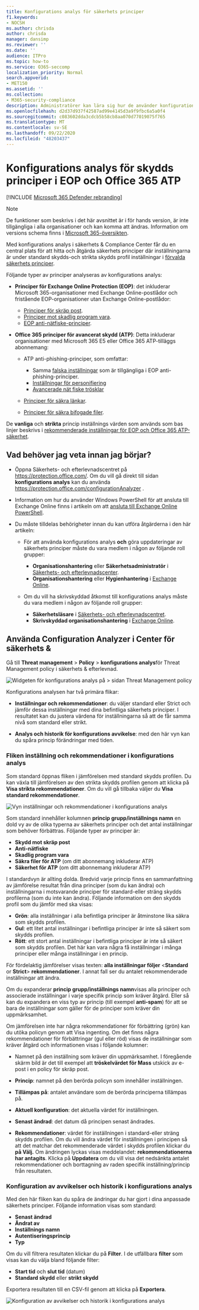```yaml
---
title: Konfigurations analys för säkerhets principer
f1.keywords:
- NOCSH
ms.author: chrisda
author: chrisda
manager: dansimp
ms.reviewer: ''
ms.date: ''
audience: ITPro
ms.topic: how-to
ms.service: O365-seccomp
localization_priority: Normal
search.appverid:
- MET150
ms.assetid: ''
ms.collection:
- M365-security-compliance
description: Administratörer kan lära sig hur de använder konfigurations analys för att hitta och åtgärda säkerhets principer som är under standard säkerhets principer för förvalda skydd och begränsande skydd.
ms.openlocfilehash: d2d37d937f42587ad99e4145d3a9f9fbc6a5a0f4
ms.sourcegitcommit: c083602dda3cdcb5b58cb8aa070d77019075f765
ms.translationtype: MT
ms.contentlocale: sv-SE
ms.lasthandoff: 09/22/2020
ms.locfileid: "48203437"
---
```

# <a name="configuration-analyzer-for-protection-policies-in-eop-and-office-365-atp"></a>Konfigurations analys för skydds principer i EOP och Office 365 ATP

[!INCLUDE [Microsoft 365 Defender rebranding](../includes/microsoft-defender-for-office.md)]


> [!NOTE]
> De funktioner som beskrivs i det här avsnittet är i för hands version, är inte tillgängliga i alla organisationer och kan komma att ändras. Information om versions schema finns i [Microsoft 365-översikten](https://www.microsoft.com/microsoft-365/roadmap?filters=&searchterms=config%2Canalyzer).

Med konfigurations analys i säkerhets & Compliance Center får du en central plats för att hitta och åtgärda säkerhets principer där inställningarna är under standard skydds-och strikta skydds profil inställningar i [förvalda säkerhets principer](preset-security-policies.md).

Följande typer av principer analyseras av konfigurations analys:

- **Principer för Exchange Online Protection (EOP)**: det inkluderar Microsoft 365-organisationer med Exchange Online-postlådor och fristående EOP-organisationer utan Exchange Online-postlådor:
  
  - [Principer för skräp post](configure-your-spam-filter-policies.md).
  - [Principer mot skadlig program vara](configure-anti-malware-policies.md).
  - [EOP anti-nätfiske-principer](set-up-anti-phishing-policies.md#spoof-settings).

- **Office 365 principer för avancerat skydd (ATP)**: Detta inkluderar organisationer med Microsoft 365 E5 eller Office 365 ATP-tilläggs abonnemang:

  - ATP anti-phishing-principer, som omfattar:

    - Samma [falska inställningar](set-up-anti-phishing-policies.md#spoof-settings) som är tillgängliga i EOP anti-phishing-principer.
    - [Inställningar för personifiering](set-up-anti-phishing-policies.md#impersonation-settings-in-atp-anti-phishing-policies)
    - [Avancerade nät fiske trösklar](set-up-anti-phishing-policies.md#advanced-phishing-thresholds-in-atp-anti-phishing-policies)

  - [Principer för säkra länkar](recommended-settings-for-eop-and-office365-atp.md#safe-links-policy-settings-in-custom-policies-for-specific-users).

  - [Principer för säkra bifogade filer](recommended-settings-for-eop-and-office365-atp.md#safe-attachments-policy-settings-in-custom-policies-for-specific-users).

De **vanliga** och **strikta** princip inställnings värden som används som bas linjer beskrivs i [rekommenderade inställningar för EOP och Office 365 ATP-säkerhet](recommended-settings-for-eop-and-office365-atp.md).

## <a name="what-do-you-need-to-know-before-you-begin"></a>Vad behöver jag veta innan jag börjar?

- Öppna Säkerhets- och efterlevnadscentret på <https://protection.office.com/>. Om du vill gå direkt till sidan **konfigurations analys** kan du använda <https://protection.office.com/configurationAnalyzer> .

- Information om hur du använder Windows PowerShell för att ansluta till Exchange Online finns i artikeln om att [ansluta till Exchange Online PowerShell](https://docs.microsoft.com/powershell/exchange/connect-to-exchange-online-powershell).

- Du måste tilldelas behörigheter innan du kan utföra åtgärderna i den här artikeln:

  - För att använda konfigurations analys **och** göra uppdateringar av säkerhets principer måste du vara medlem i någon av följande roll grupper:

    - **Organisationshantering** eller **Säkerhetsadministratör** i [Säkerhets- och efterlevnadscenter](permissions-in-the-security-and-compliance-center.md).
    - **Organisationshantering** eller **Hygienhantering** i [Exchange Online](https://docs.microsoft.com/Exchange/permissions-exo/permissions-exo#role-groups).

  - Om du vill ha skrivskyddad åtkomst till konfigurations analys måste du vara medlem i någon av följande roll grupper:

    - **Säkerhetsläsare** i [Säkerhets- och efterlevnadscentret](permissions-in-the-security-and-compliance-center.md).
    - **Skrivskyddad organisationshantering** i [Exchange Online](https://docs.microsoft.com/Exchange/permissions-exo/permissions-exo#role-groups).

## <a name="use-the-configuration-analyzer-in-the-security--compliance-center"></a>Använda Configuration Analyzer i Center för säkerhets &

Gå till **Threat management** \> **Policy** \> **konfigurations analys**för Threat Management policy i säkerhets & efterlevnad.

![Widgeten för konfigurations analys på \> sidan Threat Management policy](../../media/configuration-analyzer-widget.png)

Konfigurations analysen har två primära flikar:

- **Inställningar och rekommendationer**: du väljer standard eller Strict och jämför dessa inställningar med dina befintliga säkerhets principer. I resultatet kan du justera värdena för inställningarna så att de får samma nivå som standard eller strikt.

- **Analys och historik för konfigurations avvikelse**: med den här vyn kan du spåra princip förändringar med tiden.

### <a name="setting-and-recommendations-tab-in-the-configuration-analyzer"></a>Fliken inställning och rekommendationer i konfigurations analys

Som standard öppnas fliken i jämförelsen med standard skydds profilen. Du kan växla till jämförelsen av den strikta skydds profilen genom att klicka på **Visa strikta rekommendationer**. Om du vill gå tillbaka väljer du **Visa standard rekommendationer**.

![Vyn inställningar och rekommendationer i konfigurations analys](../../media/configuration-analyzer-settings-and-recommendations-view.png)

Som standard innehåller kolumnen **princip grupp/inställnings namn** en dold vy av de olika typerna av säkerhets principer och det antal inställningar som behöver förbättras. Följande typer av principer är:

- **Skydd mot skräp post**
- **Anti-nätfiske**
- **Skadlig program vara**
- **Säkra filer för ATP** (om ditt abonnemang inkluderar ATP)
- **Säkerhet för ATP** (om ditt abonnemang inkluderar ATP)

I standardvyn är allting dolda. Bredvid varje princip finns en sammanfattning av jämförelse resultat från dina principer (som du kan ändra) och inställningarna i motsvarande principer för standard-eller sträng skydds profilerna (som du inte kan ändra). Följande information om den skydds profil som du jämför med ska visas:

- **Grön**: alla inställningar i alla befintliga principer är åtminstone lika säkra som skydds profilen.
- **Gul**: ett litet antal inställningar i befintliga principer är inte så säkert som skydds profilen.
- **Rött**: ett stort antal inställningar i befintliga principer är inte så säkert som skydds profilen. Det här kan vara några få inställningar i många principer eller många inställningar i en princip.

För fördelaktig jämförelser visas texten: **alla inställningar följer** \<**Standard** or **Strict**\> **rekommendationer**. I annat fall ser du antalet rekommenderade inställningar att ändra.

Om du expanderar **princip grupp/inställnings namn**visas alla principer och associerade inställningar i varje specifik princip som kräver åtgärd. Eller så kan du expandera en viss typ av princip (till exempel **anti-spam**) för att se bara de inställningar som gäller för de principer som kräver din uppmärksamhet.

Om jämförelsen inte har några rekommendationer för förbättring (grön) kan du utöka policyn genom att Visa ingenting. Om det finns några rekommendationer för förbättringar (gul eller röd) visas de inställningar som kräver åtgärd och informationen visas i följande kolumner:

- Namnet på den inställning som kräver din uppmärksamhet. I föregående skärm bild är det till exempel att **tröskelvärdet för Mass** utskick av e-post i en policy för skräp post.

- **Princip**: namnet på den berörda policyn som innehåller inställningen.

- **Tillämpas på**: antalet användare som de berörda principerna tillämpas på.

- **Aktuell konfiguration**: det aktuella värdet för inställningen.

- **Senast ändrad**: det datum då principen senast ändrades.

- **Rekommendationer**: värdet för inställningen i standard-eller sträng skydds profilen. Om du vill ändra värdet för inställningen i principen så att det matchar det rekommenderade värdet i skydds profilen klickar du **på Välj.** Om ändringen lyckas visas meddelandet: **rekommendationerna har antagits**. Klicka på **Uppdatera** om du vill visa det nedsänkta antalet rekommendationer och borttagning av raden specifik inställning/princip från resultaten.

### <a name="configuration-drift-analysis-and-history-tab-in-the-configuration-analyzer"></a>Konfiguration av avvikelser och historik i konfigurations analys

Med den här fliken kan du spåra de ändringar du har gjort i dina anpassade säkerhets principer. Följande information visas som standard:

- **Senast ändrad**
- **Ändrat av**
- **Inställnings namn**
- **Autentiseringsprincip**
- **Typ**

Om du vill filtrera resultaten klickar du på **Filter**. I de utfällbara **filter** som visas kan du välja bland följande filter:

- **Start tid** och **slut tid** (datum)
- **Standard skydd** eller **strikt skydd**

Exportera resultaten till en CSV-fil genom att klicka på **Exportera**.

![Konfiguration av avvikelser och historik i konfigurations analys](../../media/configuration-analyzer-configuration-drift-analysis-view.png)
